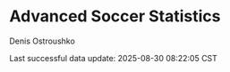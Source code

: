 # Advanced Soccer Statistics
Denis Ostroushko

<!-- gfm -->

Last successful data update: 2025-08-30 08:22:05 CST
